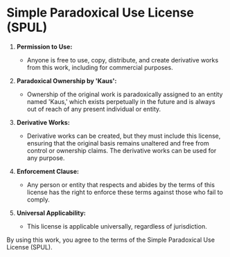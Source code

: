 # Simple Paradoxical Use License (SPUL)

1. **Permission to Use:**
   - Anyone is free to use, copy, distribute, and create derivative works from this work, including for commercial purposes.

2. **Paradoxical Ownership by 'Kaus':**
   - Ownership of the original work is paradoxically assigned to an entity named 'Kaus,' which exists perpetually in the future and is always out of reach of any present individual or entity.

3. **Derivative Works:**
   - Derivative works can be created, but they must include this license, ensuring that the original basis remains unaltered and free from control or ownership claims. The derivative works can be used for any purpose.

4. **Enforcement Clause:**
   - Any person or entity that respects and abides by the terms of this license has the right to enforce these terms against those who fail to comply.

5. **Universal Applicability:**
   - This license is applicable universally, regardless of jurisdiction.

By using this work, you agree to the terms of the Simple Paradoxical Use License (SPUL).
